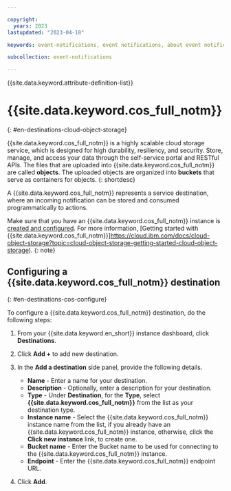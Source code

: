 ```yaml
---

copyright:
  years: 2023
lastupdated: "2023-04-18"

keywords: event-notifications, event notifications, about event notifications, destinations, IBM Cloud Object Storage, cloud object storage, object storage

subcollection: event-notifications

---
```


{{site.data.keyword.attribute-definition-list}}

# {{site.data.keyword.cos_full_notm}}
{: #en-destinations-cloud-object-storage}

{{site.data.keyword.cos_full_notm}} is a highly scalable cloud storage service, which is designed for high durability, resiliency, and security. Store, manage, and access your data through the self-service portal and RESTful APIs. The files that are uploaded into {{site.data.keyword.cos_full_notm}} are called **objects**. The uploaded objects are organized into **buckets** that serve as containers for objects.
{: shortdesc}

A {{site.data.keyword.cos_full_notm}} represents a service destination, where an incoming notification can be stored and consumed programmatically to actions.

Make sure that you have an {{site.data.keyword.cos_full_notm}} instance is [created and configured](https://cloud.ibm.com/objectstorage/create). For more information, [Getting started with {{site.data.keyword.cos_full_notm}}]https://cloud.ibm.com/docs/cloud-object-storage?topic=cloud-object-storage-getting-started-cloud-object-storage).
{: note}

## Configuring a {{site.data.keyword.cos_full_notm}} destination
{: #en-destinations-cos-configure}

To configure a {{site.data.keyword.cos_full_notm}} destination, do the following steps:

1. From your {{site.data.keyword.en_short}} instance dashboard, click **Destinations**.

1. Click **Add +** to add new destination.

1. In the **Add a destination** side panel, provide the following details.

   - **Name** - Enter a name for your destination.
   - **Description** - Optionally, enter a description for your destination.
   - **Type** - Under **Destination**, for the **Type**, select **{{site.data.keyword.cos_full_notm}}** from the list as your destination type.
   - **Instance name** - Select the {{site.data.keyword.cos_full_notm}} instance name from the list, if you already have an {{site.data.keyword.cos_full_notm}} instance, otherwise, click the **Click new instance** link, to create one.
   - **Bucket name** - Enter the Bucket name to be used for connecting to the {{site.data.keyword.cos_full_notm}} instance.
   - **Endpoint** - Enter the {{site.data.keyword.cos_full_notm}} endpoint URL.

1. Click **Add**.
